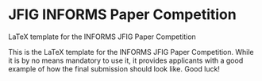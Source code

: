 # JFIG INFORMS Paper Competition
LaTeX template for the INFORMS JFIG Paper Competition

This is the LaTeX template for the INFORMS JFIG Paper Competition. While it is by no means mandatory to use it, it provides applicants with a good example of how the final submission should look like. Good luck!
